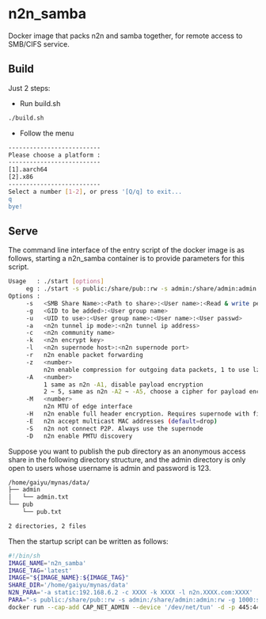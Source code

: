 # n2n_samba
Docker image that packs n2n and samba together, for remote access to SMB/CIFS service.
## Build
Just 2 steps:
 * Run build.sh
``` sh
./build.sh
```
 * Follow the menu
``` sh
--------------------------
Please choose a platform :
--------------------------
[1].aarch64
[2].x86
--------------------------
Select a number [1-2], or press '[Q/q] to exit...
q
bye!
```
## Serve
The command line interface of the entry script of the docker image is as follows, starting a n2n_samba container is to provide parameters for this script.
``` sh
Usage   : ./start [options]
     eg : ./start -s public:/share/pub::rw -s admin:/share/admin:admin:rw -g 1000:smb -u 1000:smb:admin:123
Options :
     -s   <SMB Share Name>:<Path to share>:<User name>:<Read & write permissions>
     -g   <GID to be added>:<User group name>
     -u   <UID to use>:<User group name>:<User name>:<User passwd>
     -a   <n2n tunnel ip mode>:<n2n tunnel ip address>
     -c   <n2n community name>
     -k   <n2n encrypt key>
     -l   <n2n supernode host>:<n2n supernode port>
     -r   n2n enable packet forwarding
     -z   <number>
          n2n enable compression for outgoing data packets, 1 to use lzo1x, 2 to use zstd
     -A   <number>
          1 same as n2n -A1, disable payload encryption
          2 ~ 5, same as n2n -A2 ~ -A5, choose a cipher for payload encryption, 2=Twofish, 3=AES-CBC, 4=ChaCha20, 5=Speck-CTR
     -M   <number>
          n2n MTU of edge interface
     -H   n2n enable full header encryption. Requires supernode with fixed community
     -E   n2n accept multicast MAC addresses (default=drop)
     -S   n2n not connect P2P. Always use the supernode
     -D   n2n enable PMTU discovery
```
Suppose you want to publish the pub directory as an anonymous access share in the following directory structure, and the admin directory is only open to users whose username is admin and password is 123.
``` sh
/home/gaiyu/mynas/data/
├── admin
│   └── admin.txt
└── pub
    └── pub.txt

2 directories, 2 files
```
Then the startup script can be written as follows:
``` sh
#!/bin/sh
IMAGE_NAME='n2n_samba'
IMAGE_TAG='latest'
IMAGE="${IMAGE_NAME}:${IMAGE_TAG}"
SHARE_DIR='/home/gaiyu/mynas/data'
N2N_PARA='-a static:192.168.6.2 -c XXXX -k XXXX -l n2n.XXXX.com:XXXX'
PARA="-s public:/share/pub::rw -s admin:/share/admin:admin:rw -g 1000:smb -u 1000:smb:admin:123 ${N2N_PARA}"
docker run --cap-add CAP_NET_ADMIN --device '/dev/net/tun' -d -p 445:445 -v ${SHARE_DIR}:/share ${IMAGE} ${PARA}
```
